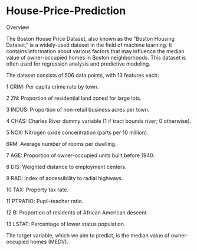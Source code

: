 # House-Price-Prediction
Overview

The Boston House Price Dataset, also known as the "Boston Housing Dataset," is a widely-used dataset in the field of machine learning. It contains information about various factors that may influence the median value of owner-occupied homes in Boston neighborhoods. This dataset is often used for regression analysis and predictive modeling.

The dataset consists of 506 data points, with 13 features each:

1 CRIM: Per capita crime rate by town.

2 ZN: Proportion of residential land zoned for large lots.

3 INDUS: Proportion of non-retail business acres per town.

4 CHAS: Charles River dummy variable (1 if tract bounds river; 0 otherwise).

5 NOX: Nitrogen oxide concentration (parts per 10 million).

6RM: Average number of rooms per dwelling.

7 AGE: Proportion of owner-occupied units built before 1940.

8 DIS: Weighted distance to employment centers.

9 RAD: Index of accessibility to radial highways.

10 TAX: Property tax rate.

11 PTRATIO: Pupil-teacher ratio.

12 B: Proportion of residents of African American descent.

13 LSTAT: Percentage of lower status population.

The target variable, which we aim to predict, is the median value of owner-occupied homes (MEDV).
